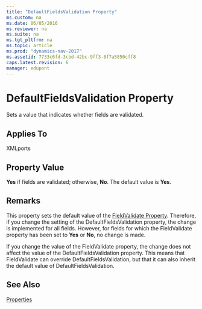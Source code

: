 ```yaml
---
title: "DefaultFieldsValidation Property"
ms.custom: na
ms.date: 06/05/2016
ms.reviewer: na
ms.suite: na
ms.tgt_pltfrm: na
ms.topic: article
ms.prod: "dynamics-nav-2017"
ms.assetid: 7733c6fd-3cbd-42bc-9ff3-8f7a5850cff8
caps.latest.revision: 6
manager: edupont
---
```

# DefaultFieldsValidation Property
Sets a value that indicates whether fields are validated.  
  
## Applies To  
 XMLports  
  
## Property Value  
 **Yes** if fields are validated; otherwise, **No**. The default value is **Yes**.  
  
## Remarks  
 This property sets the default value of the [FieldValidate Property](FieldValidate-Property.md). Therefore, if you change the setting of the DefaultFieldsValidation property, the change is implemented for all fields. However, for fields for which the FieldValidate property has been set to **Yes** or **No**, no change is made.  
  
 If you change the value of the FieldValidate property, the change does not affect the value of the DefaultFieldsValidation property. This means that FieldValidate can override DefaultFieldsValidation, but that it can also inherit the default value of DefaultFieldsValidation.  
  
## See Also  
 [Properties](Properties.md)